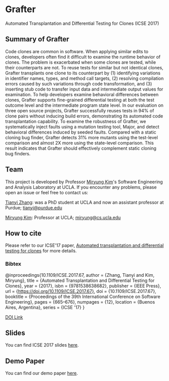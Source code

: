 # Grafter
Automated Transplantation and Differential Testing for Clones (ICSE 2017)

## Summary of Grafter 
Code clones are common in software. When applying similar edits to clones, developers often find it difficult to examine the runtime behavior of clones. The problem is exacerbated when some clones are tested, while their counterparts are not. To reuse tests for similar but not identical clones, Grafter transplants one clone to its counterpart by (1) identifying variations in identifier names, types, and method call targets, (2) resolving compilation errors caused by such variations through code transformation, and (3) inserting stub code to transfer input data and intermediate output values for examination. To help developers examine behavioral differences between clones, Grafter supports fine-grained differential testing at both the test outcome level and the intermediate program state level.
In our evaluation on three open source projects, Grafter successfully reuses tests in 94% of clone pairs without inducing build errors, demonstrating its automated code transplantation capability. To examine the robustness of Grafter, we systematically inject faults using a mutation testing tool, Major, and detect behavioral differences induced by seeded faults. Compared with a static cloning bug finder, Grafter detects 31% more mutants using the test-level comparison and almost 2X more using the state-level comparison. This result indicates that Grafter should effectively complement static cloning bug finders.

## Team 
This project is developed by Professor [Miryung Kim](http://web.cs.ucla.edu/~miryung/)'s Software Engineering and Analysis Laboratory at UCLA. 
If you encounter any problems, please open an issue or feel free to contact us:

[Tianyi Zhang](https://https://tianyi-zhang.github.io): was a PhD student at UCLA and now an assistant professor at Purdue; tianyi@purdue.edu

[Miryung Kim](http://web.cs.ucla.edu/~miryung/): Professor at UCLA; miryung@cs.ucla.edu

## How to cite 
Please refer to our ICSE'17 paper, [Automated transplantation and differential testing for clones](http://web.cs.ucla.edu/%7Etianyi.zhang/grafter.pdf) for more details. 

### Bibtex  
@inproceedings{10.1109/ICSE.2017.67,
author = {Zhang, Tianyi and Kim, Miryung},
title = {Automated Transplantation and Differential Testing for Clones},
year = {2017},
isbn = {9781538638682},
publisher = {IEEE Press},
url = {https://doi.org/10.1109/ICSE.2017.67},
doi = {10.1109/ICSE.2017.67},
booktitle = {Proceedings of the 39th International Conference on Software Engineering},
pages = {665–676},
numpages = {12},
location = {Buenos Aires, Argentina},
series = {ICSE '17}
}

[DOI Link](https://dl.acm.org/doi/10.1109/ICSE.2017.67)

## Slides

You can find ICSE 2017 slides [here](http://web.cs.ucla.edu/~miryung/Publications/icse2017-grafter-slides.pdf). 


## Demo Paper 
You can find our demo paper [here](https://dl.acm.org/doi/10.1145/3183440.3195038). 

